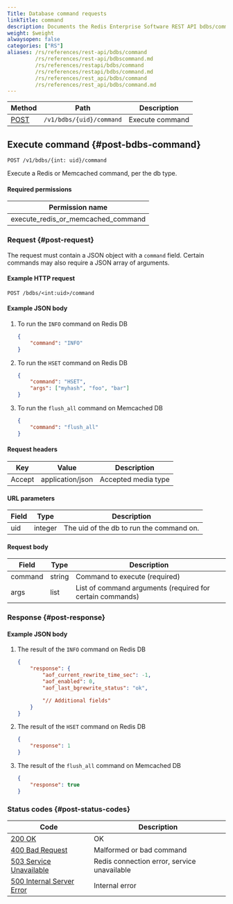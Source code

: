 ```yaml
---
Title: Database command requests
linkTitle: command
description: Documents the Redis Enterprise Software REST API bdbs/command requests.
weight: $weight
alwaysopen: false
categories: ["RS"]
aliases: /rs/references/rest-api/bdbs/command
         /rs/references/rest-api/bdbscommand.md
         /rs/references/restapi/bdbs/command
         /rs/references/restapi/bdbs/command.md
         /rs/references/rest_api/bdbs/command
         /rs/references/rest_api/bdbs/command.md
---
```


| Method | Path | Description |
|--------|------|-------------|
| [POST](#post-bdbs-command) | `/v1/bdbs/{uid}/command` | Execute command |

## Execute command {#post-bdbs-command}

	POST /v1/bdbs/{int: uid}/command

Execute a Redis or Memcached command, per the db type.

#### Required permissions

| Permission name |
|-----------------|
| execute_redis_or_memcached_command |

### Request {#post-request} 

The request must contain a JSON object with a `command` field. Certain commands may also require a JSON array of arguments.

#### Example HTTP request

	POST /bdbs/<int:uid>/command 

#### Example JSON body

1. To run the `INFO` command on Redis DB
    ```json
    {
        "command": "INFO"
    }
    ```

2. To run the `HSET` command on Redis DB
    ```json
    {
        "command": "HSET",
        "args": ["myhash", "foo", "bar"]
    }
    ```

3. To run the `flush_all` command on Memcached DB
    ```json
    {
        "command": "flush_all"
    }
    ```

#### Request headers

| Key | Value | Description |
|-----|-------|-------------|
| Accept | application/json | Accepted media type |

#### URL parameters

| Field | Type | Description |
|-------|------|-------------|
| uid | integer | The uid of the db to run the command on. |

#### Request body

| Field | Type | Description |
|-------|------|-------------|
| command | string | Command to execute (required) |
| args | list | List of command arguments (required for certain commands) |

### Response {#post-response} 

#### Example JSON body

1. The result of the `INFO` command on Redis DB
    ```json
    {
        "response": {
            "aof_current_rewrite_time_sec": -1,
            "aof_enabled": 0,
            "aof_last_bgrewrite_status": "ok",

            "// Additional fields"
        }
    }
    ```

2. The result of the `HSET` command on Redis DB
    ```json
    {
        "response": 1
    }
    ```

3. The result of the `flush_all` command on Memcached DB
    ```json
    {
        "response": true
    }
    ```

### Status codes {#post-status-codes} 

| Code | Description |
|------|-------------|
| [200 OK](http://www.w3.org/Protocols/rfc2616/rfc2616-sec10.html#sec10.2.1) | OK |
| [400 Bad Request](http://www.w3.org/Protocols/rfc2616/rfc2616-sec10.html#sec10.4.1) | Malformed or bad command |
| [503 Service Unavailable](http://www.w3.org/Protocols/rfc2616/rfc2616-sec10.html#sec10.5.4) | Redis connection error, service unavailable |
| [500 Internal Server Error](http://www.w3.org/Protocols/rfc2616/rfc2616-sec10.html#sec10.5.1) | Internal error |
